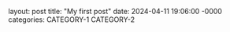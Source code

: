 layout: post
title: "My first post"
date: 2024-04-11 19:06:00 -0000
categories: CATEGORY-1 CATEGORY-2
